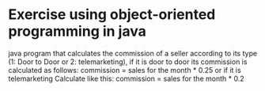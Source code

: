 # Exercise using object-oriented programming in java
java program that calculates the commission of a seller according to its type (1: Door to Door or 2: telemarketing), if it is door to door its commission is calculated as follows: commission = sales for the month * 0.25 or if it is telemarketing Calculate like this: commission = sales for the month * 0.2

